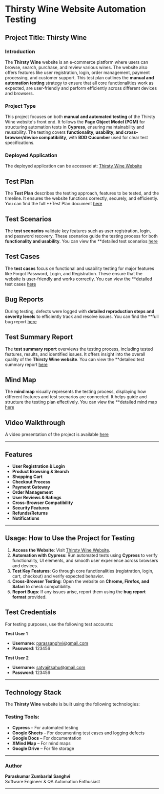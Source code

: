 # Thirsty Wine Website Automation Testing

## Project Title: Thirsty Wine

### Introduction
The **Thirsty Wine** website is an e-commerce platform where users can browse, search, purchase, and review various wines. The website also offers features like user registration, login, order management, payment processing, and customer support. This test plan outlines the **manual and automation testing** strategy to ensure that all core functionalities work as expected, are user-friendly and perform efficiently across different devices and browsers.

### Project Type
This project focuses on both **manual and automated testing** of the Thirsty Wine website's front end. It follows the **Page Object Model (POM)** for structuring automation tests in **Cypress**, ensuring maintainability and reusability. The testing covers **functionality, usability, and cross-browser/device compatibility**, with **BDD Cucumber** used for clear test specifications.

### Deployed Application
The deployed application can be accessed at: [Thirsty Wine Website](https://pay-pal-pioneers-068.vercel.app/)

## Test Plan
The **Test Plan** describes the testing approach, features to be tested, and the timeline. It ensures the website functions correctly, securely, and efficiently. You can find the full **Test Plan document [here](https://docs.google.com/document/d/18QMxeUn1zCOouSUOilEDfRasjg9HMqhUYoxkVI10_LI/edit?usp=sharing)

## Test Scenarios
The **test scenarios** validate key features such as user registration, login, and password recovery. These scenarios guide the testing process for both **functionality and usability**. You can view the **detailed test scenarios [here](https://docs.google.com/spreadsheets/d/1O0y1NZXzGnPSYk-3MNn5ZZd45GPOKHz9AfkGRY_s7M0/edit?gid=0#gid=0)

## Test Cases
The **test cases** focus on functional and usability testing for major features like Forgot Password, Login, and Registration. These ensure that the website is user-friendly and works correctly. You can view the **detailed test cases [here](https://docs.google.com/spreadsheets/d/1O0y1NZXzGnPSYk-3MNn5ZZd45GPOKHz9AfkGRY_s7M0/edit?gid=1868983526#gid=1868983526)

## Bug Reports
During testing, defects were logged with **detailed reproduction steps and severity levels** to efficiently track and resolve issues. You can find the **full bug report [here](https://docs.google.com/spreadsheets/d/1JnW2G5YaEADLHjimwVXvGLMNuIduP6UNy9pGGDJgnaA/edit?usp=sharing)

## Test Summary Report
The **test summary report** overviews the testing process, including tested features, results, and identified issues. It offers insight into the overall quality of the **Thirsty Wine website**. You can view the **detailed test summary report [here](https://docs.google.com/document/d/1j7LDgQ1QKYEi_PX2k6xgmo-PjJ9geRR7GUQddFbmWWs/edit?usp=sharing)

## Mind Map
The **mind map** visually represents the testing process, displaying how different features and test scenarios are connected. It helps guide and structure the testing plan effectively. You can view the **detailed mind map [here](https://drive.google.com/file/d/1BtMEr8vF0d0q48BHco6HDwfo1Vt45lmM/view?usp=sharing)

## Video Walkthrough
A video presentation of the project is available [here](https://www.youtube.com/watch?v=BEvPJLAs3B0)

---

## Features
- **User Registration & Login**
- **Product Browsing & Search**
- **Shopping Cart**
- **Checkout Process**
- **Payment Gateway**
- **Order Management**
- **User Reviews & Ratings**
- **Cross-Browser Compatibility**
- **Security Features**
- **Refunds/Returns**
- **Notifications**

---

## Usage: How to Use the Project for Testing
1. **Access the Website**: Visit [Thirsty Wine Website](https://pay-pal-pioneers-068.vercel.app/).
2. **Automation with Cypress**: Run automated tests using **Cypress** to verify functionality, UI elements, and smooth user experience across browsers and devices.
3. **Test Key Features**: Go through core functionalities (registration, login, cart, checkout) and verify expected behavior.
4. **Cross-Browser Testing**: Open the website on **Chrome, Firefox, and Safari** to check compatibility.
5. **Report Bugs**: If any issues arise, report them using the **bug report format** provided.

## Test Credentials
For testing purposes, use the following test accounts:

**Test User 1**  
- **Username**: parassanghvi@gmail.com  
- **Password**: 123456  

**Test User 2**  
- **Username**: satyajitsahu@gmail.com  
- **Password**: 123456  

---

## Technology Stack
The **Thirsty Wine** website is built using the following technologies:

### Testing Tools:
- **Cypress** – For automated testing
- **Google Sheets** – For documenting test cases and logging defects
- **Google Docs** – For documentation
- **XMind Map** – For mind maps
- **Google Drive** – For file storage

---

### Author
**Paraskumar Zumbarlal Sanghvi**  
Software Engineer & QA Automation Enthusiast  

---
